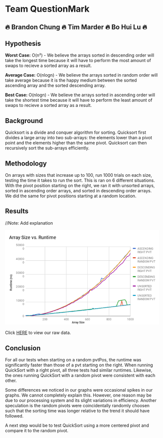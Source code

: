 # Team QuestionMark
## :fire: Brandon Chung :fire: Tim Marder :fire: Bo Hui Lu :fire:

## Hypothesis

**Worst Case:** O(n²) - We believe the arrays sorted in descending order will take the longest time because it will have to perform the most amount of swaps to recieve a sorted array as a result.

**Average Case:** O(nlogn) - We believe the arrays sorted in random order will take average because it is the happy medium between the sorted ascending array and the sorted descending array.

**Best Case:** O(nlogn) - We believe the arrays sorted in ascending order will take the shortest time because it will have to perform the least amount of swaps to recieve a sorted array as a result.


## Background

Quicksort is a divide and conquer algorithm for sorting. Quicksort first divides a large array into two sub-arrays: the elements lower than a pivot point and the elements higher than the same pivot. Quicksort can then recursively sort the sub-arrays efficiently.


## Methodology
On arrays with sizes that increase up to 100, run 1000 trials on each size, testing the time it takes to run the sort. This is ran on 6 different situations. With the pivot position starting on the right, we ran it with unsorted arrays, sorted in ascending order arrays, and sorted in descending order arrays. We did the same for pivot positions starting at a random location.



## Results

//Note: Add explanation

![](newchart.png)

Click [HERE](https://docs.google.com/spreadsheets/d/1q22Ehk9i-vj1uPWFPUR6ZZH4ooD-bB5hUb8s-f-cKGY/edit?usp=sharing) to view our raw data.

## Conclusion

For all our tests when starting on a random pvtPos, the runtime was significantly faster than those of a pvt starting on the right. When running QuickSort with a right pivot, all three tests had similar runtimes. Likewise, the ones running QuickSort with a random pivot were consistent with each other. 

Some differences we noticed in our graphs were occasional spikes in our graphs. We cannot completely explain this. However, one reason may be due to our processing system and its slight variations in efficiency. Another speculation is the random pivots were coincidentally randomly choosen such that the sorting time was longer relative to the trend it should have followed.

A next step would be to test QuickSort using a more centered pivot and compare it to the random pivot.
